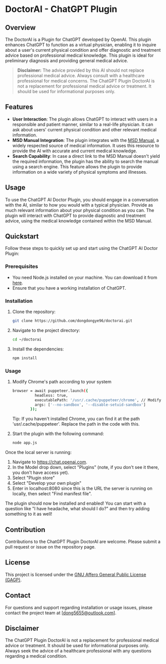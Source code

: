 # DoctorAI - ChatGPT Plugin

## Overview
The DoctorAI is a Plugin for ChatGPT developed by OpenAI. This plugin enhances ChatGPT to function as a virtual physician, enabling it to inquire about a user's current physical condition and offer diagnostic and treatment advice based on professional medical knowledge. This plugin is ideal for preliminary diagnosis and providing general medical advice. 

> **Disclaimer:** The advice provided by this AI should not replace professional medical advice. Always consult with a healthcare professional for medical concerns. The ChatGPT Plugin DoctorAI is not a replacement for professional medical advice or treatment. It should be used for informational purposes only.

## Features
- **User Interaction**: The plugin allows ChatGPT to interact with users in a responsible and patient manner, similar to a real-life physician. It can ask about users' current physical condition and other relevant medical information.
- **MSD Manual Integration**: The plugin integrates with the [MSD Manual](https://www.msdmanuals.com/professional), a widely respected source of medical information. It uses this resource to provide the AI with accurate and current medical knowledge.
- **Search Capability**: In case a direct link to the MSD Manual doesn't yield the required information, the plugin has the ability to search the manual using a search engine. This feature allows the plugin to provide information on a wide variety of physical symptoms and illnesses.

## Usage
To use the ChatGPT AI Doctor Plugin, you should engage in a conversation with the AI, similar to how you would with a typical physician. Provide as much relevant information about your physical condition as you can. The plugin will interact with ChatGPT to provide diagnostic and treatment advice, using the medical knowledge contained within the MSD Manual.

## Quickstart

Follow these steps to quickly set up and start using the ChatGPT AI Doctor Plugin:

### Prerequisites
- You need Node.js installed on your machine. You can download it from [here](https://nodejs.org).
- Ensure that you have a working installation of ChatGPT.

### Installation
1. Clone the repository:
    ```bash
    git clone https://github.com/dongdongye96/doctorai.git
    ```
2. Navigate to the project directory:
    ```bash
    cd ~/doctorai
    ```
3. Install the dependencies:
    ```bash
    npm install 
    ```

### Usage
1. Modify Chrome's path according to your system
    ```bash
    browser = await puppeteer.launch({
              headless: true, 
              executablePath: '/usr/.cache/puppeteer/chrome', // Modify this path according to your system
              args: ['--no-sandbox', '--disable-setuid-sandbox']
            });
    ```
    Tip: If you haven't installed Chrome, you can find it at the path 'usr/.cache/puppeteer'. Replace the path in the code with this.

2. Start the plugin with the following command:
    ```bash
    node app.js
    ```
Once the local server is running:
1. Navigate to https://chat.openai.com.
2. In the Model drop down, select "Plugins" (note, if you don't see it there, you don't have access yet).
3. Select "Plugin store"
4. Select "Develop your own plugin"
5. Enter in localhost:8080 since this is the URL the server is running on locally, then select "Find manifest file".

The plugin should now be installed and enabled! You can start with a question like "I have headache, what should I do?" and then try adding something to it as well!

## Contribution
Contributions to the ChatGPT Plugin DoctorAI are welcome. Please submit a pull request or issue on the repository page.

## License
This project is licensed under the [GNU Affero General Public License (GAGP)](LICENSE).

## Contact
For questions and support regarding installation or usage issues, please contact the project team at [dong5655@outlook.com].

## Disclaimer
The ChatGPT Plugin DoctorAI is not a replacement for professional medical advice or treatment. It should be used for informational purposes only. Always seek the advice of a healthcare professional with any questions regarding a medical condition.
